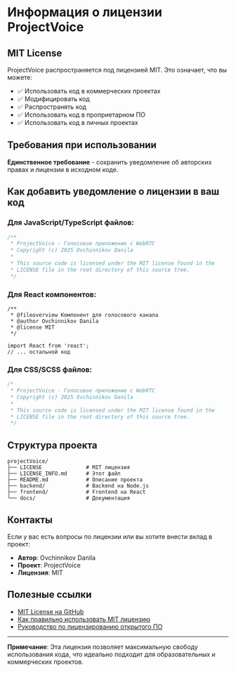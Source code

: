 # Информация о лицензии ProjectVoice

## MIT License

ProjectVoice распространяется под лицензией MIT. Это означает, что вы можете:

- ✅ Использовать код в коммерческих проектах
- ✅ Модифицировать код
- ✅ Распространять код
- ✅ Использовать код в проприетарном ПО
- ✅ Использовать код в личных проектах

## Требования при использовании

**Единственное требование** - сохранить уведомление об авторских правах и лицензии в исходном коде.

## Как добавить уведомление о лицензии в ваш код

### Для JavaScript/TypeScript файлов:

```javascript
/**
 * ProjectVoice - Голосовое приложение с WebRTC
 * Copyright (c) 2025 Ovchinnikov Danila
 * 
 * This source code is licensed under the MIT license found in the
 * LICENSE file in the root directory of this source tree.
 */
```

### Для React компонентов:

```tsx
/**
 * @fileoverview Компонент для голосового канала
 * @author Ovchinnikov Danila
 * @license MIT
 */

import React from 'react';
// ... остальной код
```

### Для CSS/SCSS файлов:

```scss
/*
 * ProjectVoice - Голосовое приложение с WebRTC
 * Copyright (c) 2025 Ovchinnikov Danila
 * 
 * This source code is licensed under the MIT license found in the
 * LICENSE file in the root directory of this source tree.
 */
```

## Структура проекта

```
projectVoice/
├── LICENSE              # MIT лицензия
├── LICENSE_INFO.md      # Этот файл
├── README.md            # Описание проекта
├── backend/             # Backend на Node.js
├── frontend/            # Frontend на React
└── docs/                # Документация
```

## Контакты

Если у вас есть вопросы по лицензии или вы хотите внести вклад в проект:

- **Автор**: Ovchinnikov Danila
- **Проект**: ProjectVoice
- **Лицензия**: MIT

## Полезные ссылки

- [MIT License на GitHub](https://choosealicense.com/licenses/mit/)
- [Как правильно использовать MIT лицензию](https://opensource.org/licenses/MIT)
- [Руководство по лицензированию открытого ПО](https://opensource.guide/legal/)

---

**Примечание**: Эта лицензия позволяет максимальную свободу использования кода, что идеально подходит для образовательных и коммерческих проектов.
